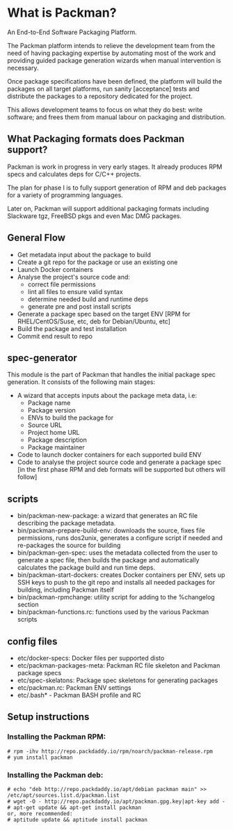 # What is Packman?
An End-to-End Software Packaging Platform.

The Packman platform intends to relieve the development team from the need of having packaging expertise by automating most of the work and providing guided package generation wizards when manual intervention is necessary.

Once package specifications have been defined, the platform will build the packages on all target platforms, run sanity [acceptance] tests and distribute the packages to a repository dedicated for the project.

This allows development teams to focus on what they do best: write software; and frees them from manual labour on packaging and distribution.

## What Packaging formats does Packman support?
Packman is work in progress in very early stages.
It already produces RPM specs and calculates deps for C/C++ projects.

The plan for phase I is to fully support generation of RPM and deb packages for a variety of programming languages.

Later on, Packman will support additional packaging formats including Slackware tgz, FreeBSD pkgs and even Mac DMG packages.

## General Flow
- Get metadata input about the package to build
- Create a git repo for the package or use an existing one
- Launch Docker containers
- Analyse the project's source code and:
	- correct file permissions
	- lint all files to ensure valid syntax
	- determine needed build and runtime deps
	- generate pre and post install scripts
- Generate a package spec based on the target ENV [RPM for RHEL/CentOS/Suse, etc, deb for Debian/Ubuntu, etc]
- Build the package and test installation 
- Commit end result to repo

## spec-generator
This module is the part of Packman that handles the initial package spec generation.
It consists of the following main stages:
-  A wizard that accepts inputs about the package meta data, i.e:
	- Package name
	- Package version
	- ENVs to build the package for
	- Source URL
	- Project home URL
	- Package description
	- Package maintainer
- Code to launch docker containers for each supported build ENV
- Code to analyse the project source code and generate a package spec [in the first phase RPM and deb formats will be supported but others will follow]

## scripts

- bin/packman-new-package: a wizard that generates an RC file describing the package metadata.
- bin/packman-prepare-build-env: downloads the source, fixes file permissions, runs dos2unix, generates a configure script if needed and re-packages the source for building
- bin/packman-gen-spec: uses the metadata collected from the user to generate a spec file, then builds the package and automatically calculates the package build and run time deps. 
- bin/packman-start-dockers: creates Docker containers per ENV, sets up SSH keys to push to the git repo and installs all needed packages for building, including Packman itself
- bin/packman-rpmchange: utility script for adding to the %changelog section
- bin/packman-functions.rc: functions used by the various Packman scripts

## config files
- etc/docker-specs: Docker files per supported disto
- etc/packman-packages-meta: Packman RC file skeleton and Packman package specs
- etc/spec-skelatons: Package spec skeletons for generating packages
- etc/packman.rc: Packman ENV settings
- etc/.bash\* - Packman BASH profile and RC 

## Setup instructions
### Installing the Packman RPM:
```
# rpm -ihv http://repo.packdaddy.io/rpm/noarch/packman-release.rpm
# yum install packman
```
### Installing the Packman deb:
```
# echo "deb http://repo.packdaddy.io/apt/debian packman main" >> /etc/apt/sources.list.d/packman.list
# wget -O - http://repo.packdaddy.io/apt/packman.gpg.key|apt-key add -
# apt-get update && apt-get install packman
or, more recommended:
# aptitude update && aptitude install packman
```
